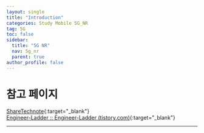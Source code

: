 ```yaml
---
layout: single
title: "Introduction"
categories: Study Mobile 5G_NR
tag: 5G
toc: false
sidebar:
  title: "5G NR"
  nav: 5g_nr
  parent: true
author_profile: false
---
```


# 참고 페이지
[ShareTechnote](https://www.sharetechnote.com/Home.html){:target="_blank"}<br>
[Engineer-Ladder :: Engineer-Ladder (tistory.com)](https://engineering-ladder.tistory.com/){:target="_blank"}

---